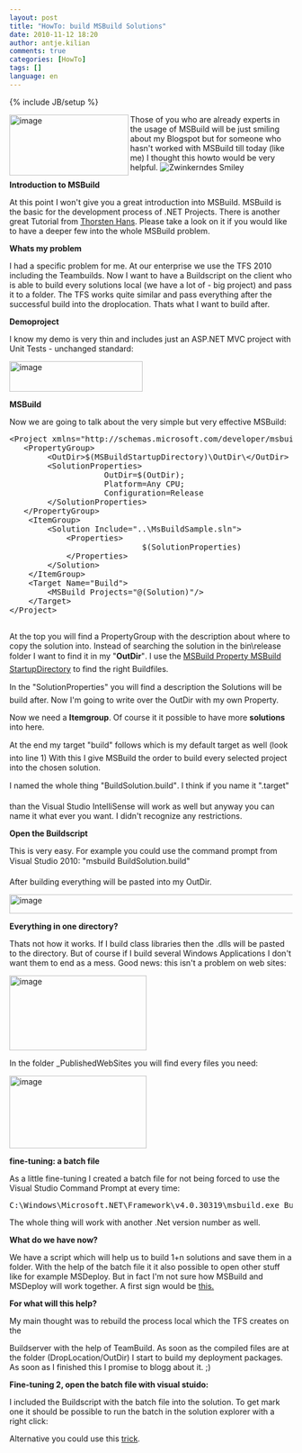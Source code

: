 ```yaml
---
layout: post
title: "HowTo: build MSBuild Solutions"
date: 2010-11-12 18:20
author: antje.kilian
comments: true
categories: [HowTo]
tags: []
language: en
---
```

{% include JB/setup %}
<p><img title="image" border="0" alt="image" align="left" src="http://code-inside.de/blog/wp-content/uploads/image_thumb241.png" width="212" height="108" />Those of you who are already experts in the usage of MSBuild will be just smiling about my Blogspot but for someone who hasn't worked with MSBuild till today (like me) I thought this howto would be very helpful. <img style="border-bottom-style: none; border-right-style: none; border-top-style: none; border-left-style: none" class="wlEmoticon wlEmoticon-winkingsmile" alt="Zwinkerndes Smiley" src="{{BASE_PATH}}/assets/wp-images-en/wlEmoticon-winkingsmile.png" /></p>  <!--more-->  <p><b>Introduction to MSBuild</b></p>  <p><b></b></p>  <p>At this point I won't give you a great introduction into MSBuild. MSBuild is the basic for the development process of .NET Projects. There is another great Tutorial from <a href="http://dotnet-forum.de/blogs/thorstenhans/pages/das-msbuild-universum.aspx">Thorsten Hans</a>. Please take a look on it if you would like to have a deeper few into the whole MSBuild problem.</p>  <p><b>Whats my problem </b></p>  <p>I had a specific problem for me. At our enterprise we use the TFS 2010 including the Teambuilds. Now I want to have a Buildscript on the client who is able to build every solutions local (we have a lot of - big project) and pass it to a folder. The TFS works quite similar and pass everything after the successful build into the droplocation. Thats what I want to build after.</p>  <p><b>Demoproject</b></p>  <p>I know my demo is very thin and includes just an ASP.NET MVC project with Unit Tests - unchanged standard:</p>  <p><a href="{{BASE_PATH}}/assets/wp-images-en/image91.png"><img style="background-image: none; border-right-width: 0px; padding-left: 0px; padding-right: 0px; display: inline; border-top-width: 0px; border-bottom-width: 0px; border-left-width: 0px; padding-top: 0px" title="image" border="0" alt="image" src="{{BASE_PATH}}/assets/wp-images-en/image_thumb.png" width="237" height="54" /></a></p>  <p><b>MSBuild</b></p>  <p><b></b></p>  <p>Now we are going to talk about the very simple but very effective MSBuild:</p>  <div style="padding-bottom: 0px; margin: 0px; padding-left: 0px; padding-right: 0px; display: inline; float: none; padding-top: 0px" id="scid:812469c5-0cb0-4c63-8c15-c81123a09de7:2ee4d827-d921-4efe-8586-0a71efa23a8c" class="wlWriterEditableSmartContent"><pre name="code" class="c#">&lt;Project xmlns="http://schemas.microsoft.com/developer/msbuild/2003" DefaultTargets="Build"&gt;
   &lt;PropertyGroup&gt;
		&lt;OutDir&gt;$(MSBuildStartupDirectory)\OutDir\&lt;/OutDir&gt;
		&lt;SolutionProperties&gt;
					OutDir=$(OutDir);
					Platform=Any CPU;
					Configuration=Release
		&lt;/SolutionProperties&gt;
   &lt;/PropertyGroup&gt;
	&lt;ItemGroup&gt;
		&lt;Solution Include="..\MsBuildSample.sln"&gt;
			&lt;Properties&gt;
							$(SolutionProperties)
			&lt;/Properties&gt;
		&lt;/Solution&gt;
	&lt;/ItemGroup&gt;
	&lt;Target Name="Build"&gt;
		&lt;MSBuild Projects="@(Solution)"/&gt;
	&lt;/Target&gt;
&lt;/Project&gt;
 </pre></div>

<p>At the top you will find a PropertyGroup with the description about where to copy the solution into. Instead of searching the solution in the bin\release folder I want to find it in my "<strong>OutDir</strong>". I use the <a href="http://msdn.microsoft.com/en-us/library/ms164309.aspx">MSBuild Property MSBuild StartupDirectory</a> to find the right Buildfiles.</p>

<p>In the "SolutionProperties" you will find a description the Solutions will be build after. Now I'm going to write over the OutDir with my own Property.</p>

<p>Now we need a <strong>Itemgroup</strong>. Of course it it possible to have more <strong>solutions </strong>into here.</p>

<p>At the end my target "build" follows which is my default target as well (look into line 1) With this I give MSBuild the order to build every selected project into the chosen solution.</p>

<p>I named the whole thing "BuildSolution.build". I think if you name it ".target"</p>

<p>than the Visual Studio IntelliSense will work as well but anyway you can name it what ever you want. I didn't recognize any restrictions.</p>

<p><b>Open the Buildscript</b></p>

<p>This is very easy. For example you could use the command prompt from Visual Studio 2010: "msbuild BuildSolution.build"</p>

<p>After building everything will be pasted into my OutDir.</p>

<p><img title="image" border="0" alt="image" src="http://code-inside.de/blog/wp-content/uploads/image_thumb243.png" width="520" height="34" /></p>

<p><b>Everything in one directory?</b></p>

<p>Thats not how it works. If I build class libraries then the .dlls will be pasted to the directory. But of course if I build several Windows Applications I don't want them to end as a mess. Good news: this isn't a problem on web sites:</p>

<p><a href="{{BASE_PATH}}/assets/wp-images-en/image92.png"><img style="background-image: none; border-right-width: 0px; padding-left: 0px; padding-right: 0px; display: inline; border-top-width: 0px; border-bottom-width: 0px; border-left-width: 0px; padding-top: 0px" title="image" border="0" alt="image" src="{{BASE_PATH}}/assets/wp-images-en/image_thumb1.png" width="244" height="133" /></a></p>

<p>In the folder _PublishedWebSites you will find every files you need:</p>

<p><a href="{{BASE_PATH}}/assets/wp-images-en/image93.png"><img style="background-image: none; border-right-width: 0px; padding-left: 0px; padding-right: 0px; display: inline; border-top-width: 0px; border-bottom-width: 0px; border-left-width: 0px; padding-top: 0px" title="image" border="0" alt="image" src="{{BASE_PATH}}/assets/wp-images-en/image_thumb2.png" width="244" height="129" /></a></p>

<p><b>fine-tuning: a batch file</b></p>

<p><b></b></p>

<p>As a little fine-tuning I created a batch file for not being forced to use the Visual Studio Command Prompt at every time:</p>

<div style="padding-bottom: 0px; margin: 0px; padding-left: 0px; padding-right: 0px; display: inline; float: none; padding-top: 0px" id="scid:812469c5-0cb0-4c63-8c15-c81123a09de7:d98e8867-f59c-4233-9b77-3b36db29d844" class="wlWriterEditableSmartContent"><pre name="code" class="c#">C:\Windows\Microsoft.NET\Framework\v4.0.30319\msbuild.exe Buildsolution.build</pre></div>

<p>The whole thing will work with another .Net version number as well.</p>

<p><b></b></p>

<p><b>What do we have now?</b></p>

<p><b></b></p>

<p>We have a script which will help us to build 1+n solutions and save them in a folder. With the help of the batch file it it also possible to open other stuff like for example MSDeploy. But in fact I'm not sure how MSBuild and MSDeploy will work together. A first sign would be <a href="http://raquila.com/software/using-ms-deploy-instead-of-copy-command-in-msbuild/">this.</a></p>

<p><b>For what will this help?</b></p>

<p><b></b></p>

<p>My main thought was to rebuild the process local which the TFS creates on the</p>

<p>Buildserver with the help of TeamBuild. As soon as the compiled files are at the folder (DropLocation/OutDir) I start to build my deployment packages. As soon as I finished this I promise to blogg about it. ;)</p>

<p><b>Fine-tuning 2, open the batch file with visual stuido:</b></p>

<p>I included the Buildscript with the batch file into the solution. To get mark one it should be possible to run the batch in the solution explorer with a right click:</p>

<p>Alternative you could use this <a href="http://www.rickglos.com/post/How-to-run-windows-batch-files-from-Visual-Studio-2010-Solution-Explorer.aspx">trick</a>.</p>
